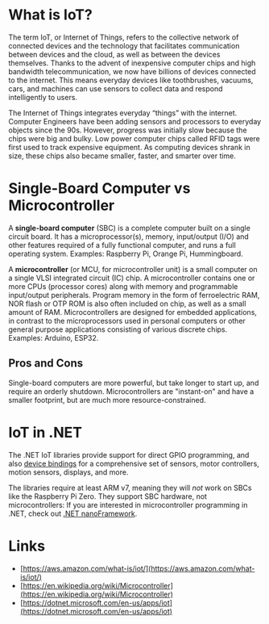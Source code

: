 # What is IoT?

The term IoT, or Internet of Things, refers to the collective network of connected devices and the technology that facilitates communication between devices and the cloud, as well as between the devices themselves. Thanks to the advent of inexpensive computer chips and high bandwidth telecommunication, we now have billions of devices  connected to the internet. This means everyday devices like toothbrushes, vacuums, cars, and machines can use sensors to collect data and respond intelligently to users.  

The Internet of Things integrates everyday “things” with the internet. Computer Engineers have been adding sensors and processors to everyday objects since the 90s. However, progress was initially slow because the chips were big and bulky. Low power computer chips called RFID tags were first used to track expensive equipment. As computing devices shrank in size, these chips also became smaller, faster, and smarter over time.

# Single-Board Computer vs Microcontroller

A **single-board computer** (SBC) is a complete computer built on a single circuit board.  It has a microprocessor(s), memory, input/output (I/O) and other features required of a fully functional computer, and runs a full operating system.  Examples: Raspberry Pi, Orange Pi, Hummingboard.

A **microcontroller** (or MCU, for microcontroller unit) is a small computer on a single VLSI integrated circuit (IC) chip. A microcontroller contains one or more CPUs (processor cores) along with memory and programmable input/output peripherals. Program memory in the form of ferroelectric RAM, NOR flash or OTP ROM is also often included on chip, as well as a small amount of RAM. Microcontrollers are designed for embedded applications, in contrast to the microprocessors used in personal computers or other general purpose applications consisting of various discrete chips. Examples: Arduino, ESP32.

## Pros and Cons

Single-board computers are more powerful, but take longer to start up, and require an orderly shutdown.  Microcontrollers are "instant-on" and have a smaller footprint, but are much more resource-constrained.

# IoT in .NET

The .NET IoT libraries provide support for direct GPIO programming, and also [device bindings](https://github.com/dotnet/iot/blob/main/src/devices/README.md?WT.mc_id=dotnet-35129-website) for a comprehensive set of sensors, motor controllers, motion sensors, displays, and more.

The libraries require at least ARM v7, meaning they will _not_ work on SBCs like the Raspberry Pi Zero.  They support SBC hardware, not microcontrollers: If you are interested in microcontroller programming in .NET, check out [.NET nanoFramework](https://www.nanoframework.net/).

# Links

* [https://aws.amazon.com/what-is/iot/](https://aws.amazon.com/what-is/iot/)
* [https://en.wikipedia.org/wiki/Microcontroller](https://en.wikipedia.org/wiki/Microcontroller)
* [https://dotnet.microsoft.com/en-us/apps/iot](https://dotnet.microsoft.com/en-us/apps/iot)
